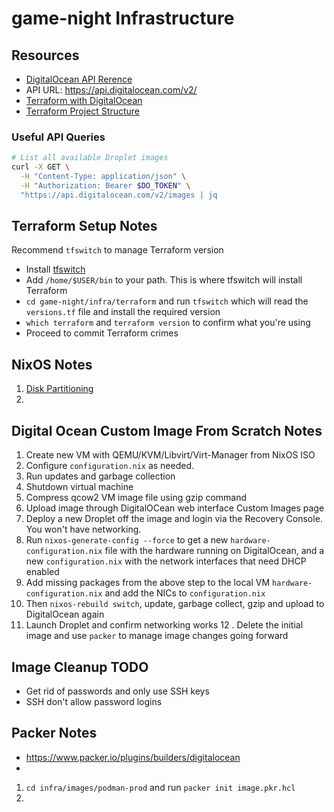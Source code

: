 # game-night Infrastructure

## Resources
- [DigitalOcean API Rerence](https://docs.digitalocean.com/reference/api/api-reference)
- API URL: https://api.digitalocean.com/v2/
- [Terraform with DigitalOcean](https://www.digitalocean.com/community/tutorials/how-to-use-terraform-with-digitalocean)
- [Terraform Project Structure](https://www.digitalocean.com/community/tutorials/how-to-structure-a-terraform-project)

### Useful API Queries

```sh
# List all available Droplet images
curl -X GET \
  -H "Content-Type: application/json" \
  -H "Authorization: Bearer $DO_TOKEN" \
  "https://api.digitalocean.com/v2/images | jq

```

## Terraform Setup Notes
Recommend `tfswitch` to manage Terraform version
- Install [tfswitch](https://tfswitch.warrensbox.com/Quick-Start/)
- Add `/home/$USER/bin` to your path. This is where tfswitch will install Terraform
- `cd game-night/infra/terraform` and run `tfswitch` which will read the `versions.tf` file and install the required version
- `which terraform` and `terraform version` to confirm what you're using
- Proceed to commit Terraform crimes


## NixOS Notes

1. [Disk Partitioning](https://nixos.org/manual/nixos/stable/#sec-installation-partitioning-UEFI)
2. 

## Digital Ocean Custom Image From Scratch Notes

1. Create new VM with QEMU/KVM/Libvirt/Virt-Manager from NixOS ISO
2. Configure `configuration.nix` as needed.
3. Run updates and garbage collection
4. Shutdown virtual machine
5. Compress qcow2 VM image file using gzip command
6. Upload image through DigitalOCean web interface Custom Images page
7. Deploy a new Droplet off the image and login via the Recovery Console. You won't have networking.
8. Run `nixos-generate-config --force` to get a new `hardware-configuration.nix` file with the hardware running on DigitalOcean, and a new `configuration.nix` with the network interfaces that need DHCP enabled
9. Add missing packages from the above step to the local VM `hardware-configuration.nix` and add the NICs to `configuration.nix`
10. Then `nixos-rebuild switch`, update, garbage collect, gzip and upload to DigitalOcean again
11. Launch Droplet and confirm networking works
12 . Delete the initial image and use `packer` to manage image changes going forward

## Image Cleanup TODO

- Get rid of passwords and only use SSH keys
- SSH don't allow password logins

## Packer Notes

- https://www.packer.io/plugins/builders/digitalocean
- 

1. `cd infra/images/podman-prod` and run `packer init image.pkr.hcl`
2. 